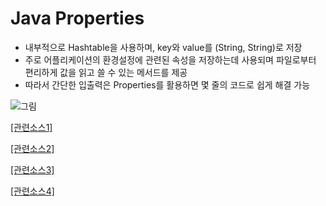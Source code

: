 # Java Properties
* 내부적으로 Hashtable을 사용하며, key와 value를 (String, String)로 저장
* 주로 어플리케이션의 환경설정에 관련된 속성을 저장하는데 사용되며 파일로부터 편리하게 값을 읽고 쓸 수 있는 메서드를 제공
* 따라서 간단한 입출력은 Properties를 활용하면 몇 줄의 코드로 쉽게 해결 가능

![그림](https://github.com/HaeSeongPark/TIL/blob/master/img/Java/Java%20Properties.png)

[[관련소스1]](https://github.com/HaeSeongPark/TIL/blob/master/JavaStudySource/src/ch11/PropertiesEx1.java)

[[관련소스2]](https://github.com/HaeSeongPark/TIL/blob/master/JavaStudySource/src/ch11/PropertiedEx2.java)

[[관련소스3]](https://github.com/HaeSeongPark/TIL/blob/master/JavaStudySource/src/ch11/PropertiedEx3.java)

[[관련소스4]](https://github.com/HaeSeongPark/TIL/blob/master/JavaStudySource/src/ch11/PropertiesEx4.java)
